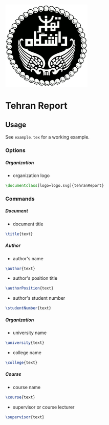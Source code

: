 ![UT](logo.png)

Tehran Report
===

## Usage

See `example.tex` for a working example.


### Options

##### Organization

* organization logo

```tex
\documentclass[logo=logo.svg]{tehranReport}
```

### Commands

##### Document

* document title

```tex
\title{text}
```

##### Author

* author's name

```tex
\author{text}
```
* author's position title

```tex
\authorPosition{text}
```
* author's student number

```tex
\studentNumber{text}
```

##### Organization

* university name

```tex
\university{text}
```
* college name

```tex
\college{text}
```

##### Course

* course name

```tex
\course{text}
```
* supervisor or course lecturer

```tex
\supervisor{text}
```
